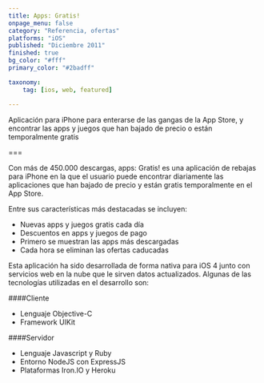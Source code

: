 ```yaml
---
title: Apps: Gratis!
onpage_menu: false
category: "Referencia, ofertas"
platforms: "iOS"
published: "Diciembre 2011"
finished: true
bg_color: "#fff"
primary_color: "#2badff"

taxonomy:
	tag: [ios, web, featured]

---
```


Aplicación para iPhone para enterarse de las gangas de la App Store, y encontrar las apps y juegos que han bajado de precio o están temporalmente gratis

===

Con más de 450.000 descargas, apps: Gratis! es una aplicación de rebajas para iPhone en la que el usuario puede encontrar diariamente las aplicaciones que han bajado de precio y están gratis temporalmente en el App Store. 

Entre sus características más destacadas se incluyen:
* Nuevas apps y juegos gratis cada día
* Descuentos en apps y juegos de pago
* Primero se muestran las apps más descargadas
* Cada hora se eliminan las ofertas caducadas

Esta aplicación ha sido desarrollada de forma nativa para iOS 4 junto con servicios web en la nube que le sirven datos actualizados. Algunas de las tecnologías utilizadas en el desarrollo son:

####Cliente
* Lenguaje Objective-C
* Framework UIKit

####Servidor
* Lenguaje Javascript y Ruby
* Entorno NodeJS con ExpressJS
* Plataformas Iron.IO y Heroku